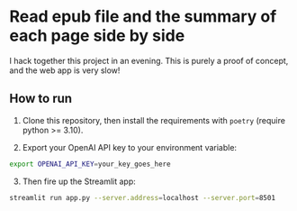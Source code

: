 # Read epub file and the summary of each page side by side

I hack together this project in an evening. This is purely a proof of concept, and the web app is very slow!

## How to run

1. Clone this repository, then install the requirements with `poetry` (require python >= 3.10).

2. Export your OpenAI API key to your environment variable:

```bash
export OPENAI_API_KEY=your_key_goes_here
```

3. Then fire up the Streamlit app:

```bash
streamlit run app.py --server.address=localhost --server.port=8501 
```